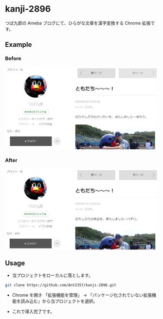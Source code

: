 # kanji-2896
つば九郎の Ameba ブログにて、ひらがな文章を漢字変換する Chrome 拡張です。

## Example

### Before
![拡張適用前](./assets/imgs/examples/before.png "拡張適用前")

### After
![拡張適用後](./assets/imgs/examples/after.png "拡張適用後")

## Usage

* 当プロジェクトをローカルに落とします。
```bash
git clone https://github.com/Ant2357/kanji-2896.git
```

* Chrome を開き 「拡張機能を管理」 -> 「パッケージ化されていない拡張機能を読み込む」から当プロジェクトを選択。

* これで導入完了です。
